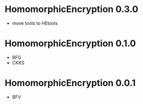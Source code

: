 # HomomorphicEncryption 0.3.0
* move tools to HEtools

# HomomorphicEncryption 0.1.0
* BFG
* CKKS

# HomomorphicEncryption 0.0.1
* BFV
